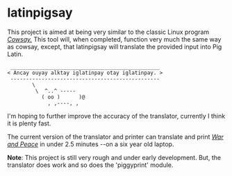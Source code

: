 latinpigsay
===========

This project is aimed at being very similar to the classic Linux program
[*Cowsay.*](https://en.wikipedia.org/wiki/Cowsay) 
This tool will, when completed, function very much the same way as cowsay,
except, that latinpigsay will translate the provided input into Pig Latin.
```
 ________________________________________________
< Ancay ouyay alktay iglatinpay otay iglatinpay. >
 ------------------------------------------------
        \
         \  ^..^ -----
           ( oo )      )@
             , ,----, ,
```

I'm hoping to further improve the accuracy of the translator, currently I think
it is plenty fast.

The current version of the translator and printer can translate and print [*War
and Peace*](http://www.gutenberg.org/ebooks/2600) in under 2.5 minutes --on a 
six year old laptop.


**Note**:
This project is still very rough and under early development.
But, the translator does work and so does the 'piggyprint' module.

